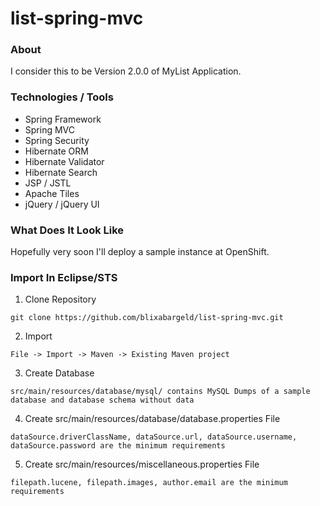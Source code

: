 list-spring-mvc
===============

### About

I consider this to be Version 2.0.0 of MyList Application.

### Technologies / Tools

<ul>
<li>Spring Framework</li>
<li>Spring MVC</li>
<li>Spring Security</li>
<li>Hibernate ORM</li>
<li>Hibernate Validator</li>
<li>Hibernate Search</li>
<li>JSP / JSTL</li>
<li>Apache Tiles</li>
<li>jQuery / jQuery UI</li>
</ul>

### What Does It Look Like

Hopefully very soon I'll deploy a sample instance at OpenShift.

### Import In Eclipse/STS

1) Clone Repository
```
git clone https://github.com/blixabargeld/list-spring-mvc.git
```
2) Import
```
File -> Import -> Maven -> Existing Maven project
```
3) Create Database
```
src/main/resources/database/mysql/ contains MySQL Dumps of a sample database and database schema without data
```
4) Create src/main/resources/database/database.properties File
```
dataSource.driverClassName, dataSource.url, dataSource.username, dataSource.password are the minimum requirements
```
5) Create src/main/resources/miscellaneous.properties File
```
filepath.lucene, filepath.images, author.email are the minimum requirements
```

